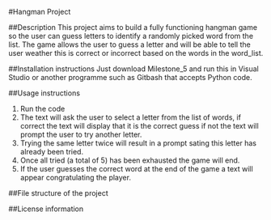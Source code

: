#Hangman Project

##Description
This project aims to build a fully functioning hangman game so the user can guess letters to identify a randomly picked word from the list. The game allows the user to guess a letter and will be able to tell the user weather this is correct or incorrect based on the words in the word_list. 


##Installation instructions
Just download Milestone_5 and run this in Visual Studio or another programme such as Gitbash that accepts Python code.

##Usage instructions
1. Run the code
2. The text will ask the user to select a letter from the list of words, if correct the text will display that it is the correct guess if not the text will prompt the user to try another letter. 
3. Trying the same letter twice will result in a prompt sating this letter has already been tried. 
4. Once all tried (a total of 5) has been exhausted the game will end. 
5. If the user guesses the correct word at the end of the game a text will appear congratulating the player. 

##File structure of the project


##License information


